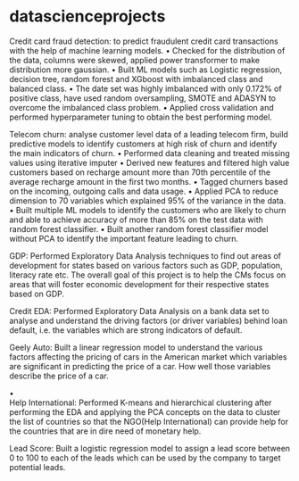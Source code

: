 # datascienceprojects
Credit card fraud detection: to predict fraudulent credit card transactions with the help of machine learning models. 
•	Checked for the distribution of the data, columns were skewed, applied power transformer to make distribution more gaussian.
•	Built ML models such as Logistic regression, decision tree, random forest and XGboost with imbalanced class and balanced class.
•	The date set was highly imbalanced with only 0.172% of positive class, have used random oversampling, SMOTE and ADASYN to overcome the imbalanced class problem.
•	Applied cross validation and performed hyperparameter tuning to obtain the best performing model.

Telecom churn: analyse customer level data of a leading telecom firm, build predictive models to identify customers at high risk of churn and identify the main indicators of churn.
•	Performed data cleaning and treated missing values using iterative imputer
•	Derived new features and filtered high value customers based on recharge amount more than 70th percentile of the average recharge amount in the first two months.
•	Tagged churners based on the incoming, outgoing calls and data usage.
•	Applied PCA to reduce dimension to 70 variables which explained 95% of the variance in the data.
•	Built multiple ML models to identify the customers who are likely to churn and able to achieve accuracy of more than 85% on the test data with random forest classifier.
•	Built another random forest classifier model without PCA to identify the important feature leading to churn.

GDP: Performed Exploratory Data Analysis techniques to find out areas of development for states based on various factors such as GDP, population, literacy rate etc. The overall goal of this project is to help the CMs focus on areas that will foster economic development for their respective states based on GDP.

Credit EDA: Performed Exploratory Data Analysis on a bank data set to analyse and understand the driving factors (or driver variables) behind loan default, i.e. the variables which are strong indicators of default.

Geely Auto: Built a linear regression model to understand the various factors affecting the pricing of cars in the American market which variables are significant in predicting the price of a car. How well those variables describe the price of a car.

 
•	
Help International: Performed K-means and hierarchical clustering after performing the EDA and applying the PCA concepts on the data to cluster the list of countries so that the NGO(Help International) can provide help for the countries that are in dire need of monetary help.

Lead Score: Built a logistic regression model to assign a lead score between 0 to 100 to each of the leads which can be used by the company to target potential leads.
